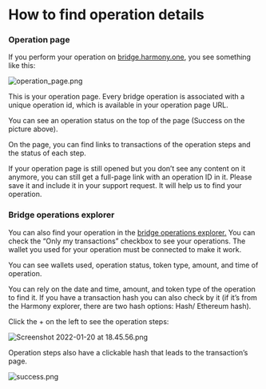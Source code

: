 # How to find operation details

### Operation page

If you perform your operation on [bridge.harmony.one](https://bridge.harmony.one/), you see something like this:

![operation\_page.png](../../../../.gitbook/assets/operation\_page.png)

This is your operation page. Every bridge operation is associated with a unique operation id, which is available in your operation page URL.

You can see an operation status on the top of the page (Success on the picture above).

On the page, you can find links to transactions of the operation steps and the status of each step.

If your operation page is still opened but you don’t see any content on it anymore, you can still get a full-page link with an operation ID in it. Please save it and include it in your support request. It will help us to find your operation.

### Bridge operations explorer

You can also find your operation in the [bridge operations explorer.](https://bridge.harmony.one/explorer) You can check the “Only my transactions” checkbox to see your operations. The wallet you used for your operation must be connected to make it work.

You can see wallets used, operation status, token type, amount, and time of operation.

You can rely on the date and time, amount, and token type of the operation to find it. If you have a transaction hash you can also check by it (if it’s from the Harmony explorer, there are two hash options: Hash/ Ethereum hash).

Click the + on the left to see the operation steps:

![Screenshot 2022-01-20 at 18.45.56.png](../../../../.gitbook/assets/Screenshot\_2022-01-20\_at\_18.45.56.png)

Operation steps also have a clickable hash that leads to the transaction’s page.

![success.png](../../../../.gitbook/assets/success\_bridge.png)
